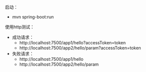 启动：
- mvn spring-boot:run

使用http测试：
- 成功请求：
  - http://localhost:7500/app1/hello?accessToken=token
  - http://localhost:7500/app2/hello/param?accessToken=token
- 失败请求：
  - http://localhost:7500/app1/hello
  - http://localhost:7500/app2/hello/param